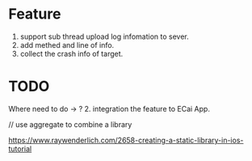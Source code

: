 #  Feature

1. support sub thread upload log infomation to sever.
2. add methed and line of info.
3. collect the crash info of target.



# TODO

Where need to do -> ?
2. integration the feature to ECai App.

// use aggregate to combine a library

https://www.raywenderlich.com/2658-creating-a-static-library-in-ios-tutorial 

